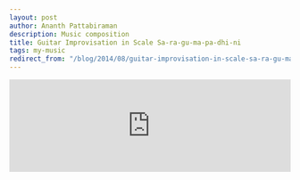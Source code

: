 ```yaml
---
layout: post
author: Ananth Pattabiraman
description: Music composition
title: Guitar Improvisation in Scale Sa-ra-gu-ma-pa-dhi-ni
tags: my-music
redirect_from: "/blog/2014/08/guitar-improvisation-in-scale-sa-ra-gu-ma-pa-dhi-ni/"
---
```


<iframe width="100%" height="166" scrolling="no" frameborder="no" src="https://w.soundcloud.com/player/?url=https%3A//api.soundcloud.com/tracks/164148707&amp;color=ff9900&amp;auto_play=false&amp;hide_related=false&amp;show_comments=true&amp;show_user=true&amp;show_reposts=false"></iframe>
